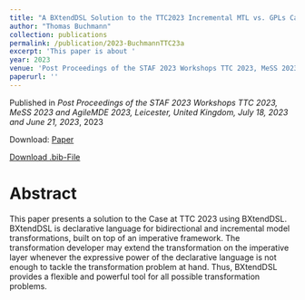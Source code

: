 ```yaml
---
title: "A BXtendDSL Solution to the TTC2023 Incremental MTL vs. GPLs Case"
author: "Thomas Buchmann"
collection: publications
permalink: /publication/2023-BuchmannTTC23a
excerpt: 'This paper is about '
year: 2023
venue: 'Post Proceedings of the STAF 2023 Workshops TTC 2023, MeSS 2023 and AgileMDE 2023, Leicester, United Kingdom, July 18, 2023 and June 21, 2023'
paperurl: ''
---
```


Published in *Post Proceedings of the STAF 2023 Workshops TTC 2023, MeSS 2023 and AgileMDE 2023, Leicester, United Kingdom, July 18, 2023 and June 21, 2023*, 2023

Download: [Paper](https://ceur-ws.org/Vol-3620/ttc23_paper12.pdf)

[Download .bib-File](https://tbuchmann.github.io/files/BuchmannTTC23a.bib)

Abstract
=====

This paper presents a solution to the  Case at TTC 2023 using BXtendDSL. BXtendDSL is declarative language for bidirectional and incremental model transformations, built on top of an imperative framework. The transformation developer may extend the transformation on the imperative layer whenever the expressive power of the declarative language is not enough to tackle the transformation problem at hand. Thus, BXtendDSL provides a flexible and powerful tool for all possible transformation problems.